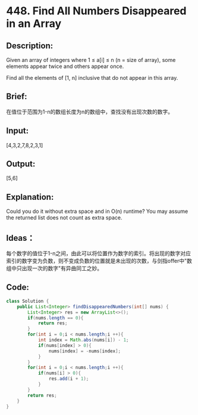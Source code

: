 # 448. Find All Numbers Disappeared in an Array

## Description:

Given an array of integers where 1 ≤ a[i] ≤ n (n = size of array), some elements appear twice and others appear once.

Find all the elements of [1, n] inclusive that do not appear in this array.

## Brief:

在值位于范围为1-n的数组长度为n的数组中，查找没有出现次数的数字。

## Input:

[4,3,2,7,8,2,3,1]

## Output:

[5,6]

## Explanation:

Could you do it without extra space and in O(n) runtime? You may assume the returned list does not count as extra space.

## Ideas：

每个数字的值位于1-n之间，由此可以将位置作为数字的索引。将出现的数字对应索引的数字变为负数，则不变成负数的位置就是未出现的次数，与剑指offer中"数组中只出现一次的数字"有异曲同工之妙。

## Code:

```java
class Solution {
    public List<Integer> findDisappearedNumbers(int[] nums) {
        List<Integer> res = new ArrayList<>();
        if(nums.length == 0){
            return res;
        }
        for(int i = 0;i < nums.length;i ++){
            int index = Math.abs(nums[i]) - 1;
            if(nums[index] > 0){
                nums[index] = -nums[index];
            }
        }
        for(int i = 0;i < nums.length;i ++){
            if(nums[i] > 0){
                res.add(i + 1);
            }
        }
        return res;
    }
}
```

